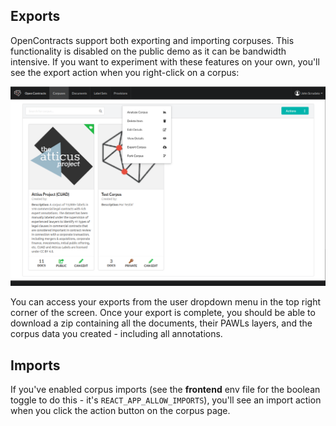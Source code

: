 ## Exports

OpenContracts support both exporting and importing corpuses. This functionality is disabled on the public
demo as it can be bandwidth intensive. If you want to experiment with these features on your own, you'll see
the export action when you right-click on a corpus:

![](../../assets/images/screenshots/Corpus_Context_Menu.png)

You can access your exports from the user dropdown menu in the top right corner of the screen. Once your
export is complete, you should be able to download a zip containing all the documents, their PAWLs layers, and
the corpus data you created - including all annotations.

## Imports

If you've enabled corpus imports (see the **frontend** env file for the boolean toggle to do this - it's
`REACT_APP_ALLOW_IMPORTS`), you'll see an import action when you click the action button on the corpus page.
